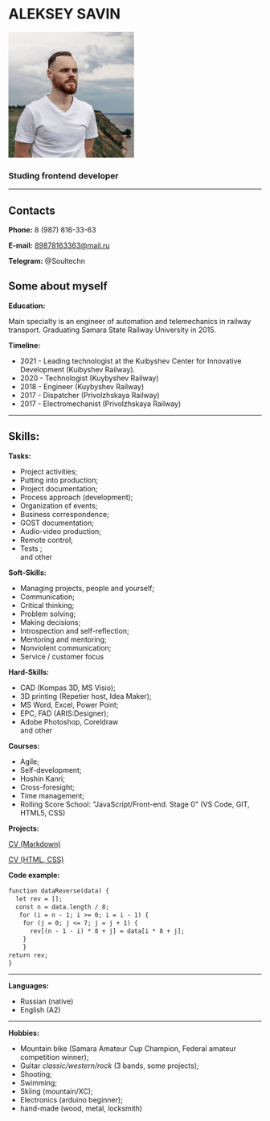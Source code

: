 # ALEKSEY SAVIN


![photo](./assets/img/MyPhoto.png)
### Studing frontend developer
---
## Contacts
**Phone:** 8 (987) 816-33-63

**E-mail:** 89878163363@mail.ru

**Telegram:** @Soultechn

## Some about myself


 **Education:**

Main specialty is an engineer of automation and telemechanics in railway transport. Graduating Samara State Railway University in 2015.

 **Timeline:**

 - 2021 - Leading technologist at the Kuibyshev Center for Innovative Development (Kuibyshev Railway).
 - 2020 - Technologist (Kuybyshev Railway)
 - 2018 - Engineer (Kuybyshev Railway)
 - 2017 - Dispatcher (Privolzhskaya Railway)
 - 2017 - Electromechanist (Privolzhskaya Railway)


---


**Skills:**
-
**Tasks:**


- Project activities;
- Putting into production;
- Project documentation;
- Process approach (development);
- Organization of events;
- Business correspondence;
- GOST documentation;
- Audio-video production;
- Remote control;
- Tests ;  
and other



**Soft-Skills:**
- Managing projects, people and yourself;
- Communication;
- Critical thinking;
- Problem solving;
- Making decisions;
- Introspection and self-reflection;
- Mentoring and mentoring;
- Nonviolent communication;
- Service / customer focus

**Hard-Skills:**

- CAD (Kompas 3D, MS Visio);
- 3D printing (Repetier host, Idea Maker);
- MS Word, Excel, Power Point;
- EPC, FAD (ARIS:Designer);
- Adobe Photoshop, Coreldraw                
and other

**Courses:**
- Agile;
- Self-development;
- Hoshin Kanri;
- Сross-foresight;
- Time management;
- Rolling Score School: "JavaScript/Front-end. Stage 0" (VS Code, GIT, HTML5, CSS)


**Projects:**

[CV (Markdown)](https://soultechn.github.io/rsschool-cv/cv)

[CV (HTML, CSS)](https://soultechn.github.io/rsschool-cv/)

**Code example:**

```
function dataReverse(data) {
  let rev = [];
  const n = data.length / 8;
   for (i = n - 1; i >= 0; i = i - 1) {
    for (j = 0; j <= 7; j = j + 1) {
      rev[(n - 1 - i) * 8 + j] = data[i * 8 + j];
    }
    } 
return rev;
}
```

---

**Languages:**

- Russian (native)
- English (A2)

---


**Hobbies:**

- Mountain bike (Samara Amateur Cup Champion, Federal amateur competition winner);
- Guitar _classic/western/rock_ (3 bands, some projects);
- Shooting;
- Swimming;
- Skiing (mountain/XC);
- Electronics  (arduino beginner);
- hand-made (wood, metal, locksmith)
